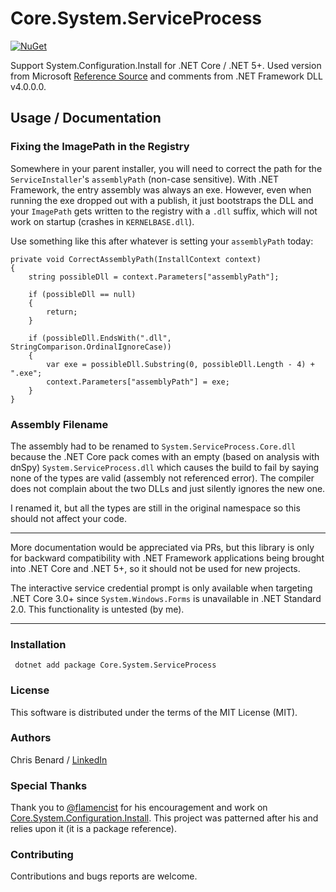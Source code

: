 # Core.System.ServiceProcess
[![NuGet](https://img.shields.io/nuget/v/Core.System.ServiceProcess.svg)](https://www.nuget.org/packages/Core.System.ServiceProcess/)

Support System.Configuration.Install for .NET Core / .NET 5+. Used version from Microsoft [Reference Source](https://github.com/microsoft/referencesource/tree/master/System.ServiceProcess) and comments from .NET Framework DLL v4.0.0.0.

## Usage / Documentation
### Fixing the ImagePath in the Registry
Somewhere in your parent installer, you will need to correct the path for the `ServiceInstaller`'s `assemblyPath` (non-case sensitive). With .NET Framework, the entry assembly was always an exe. However, even when running the exe dropped out with a publish, it just bootstraps the DLL and your `ImagePath` gets written to the registry with a `.dll` suffix, which will not work on startup (crashes in `KERNELBASE.dll`).

Use something like this after whatever is setting your `assemblyPath` today:

    private void CorrectAssemblyPath(InstallContext context)
    {
        string possibleDll = context.Parameters["assemblyPath"];

        if (possibleDll == null)
        {
            return;
        }

        if (possibleDll.EndsWith(".dll", StringComparison.OrdinalIgnoreCase))
        {
            var exe = possibleDll.Substring(0, possibleDll.Length - 4) + ".exe";
            context.Parameters["assemblyPath"] = exe;
        }
    }

### Assembly Filename
The assembly had to be renamed to `System.ServiceProcess.Core.dll` because the .NET Core pack comes with an empty (based on analysis with dnSpy) `System.ServiceProcess.dll` which causes the build to fail by saying none of the types are valid (assembly not referenced error). The compiler does not complain about the two DLLs and just silently ignores the new one.

I renamed it, but all the types are still in the original namespace so this should not affect your code.

---

More documentation would be appreciated via PRs, but this library is only for backward compatibility with .NET Framework applications being brought into .NET Core and .NET 5+, so it should not be used for new projects.

The interactive service credential prompt is only available when targeting .NET Core 3.0+ since `System.Windows.Forms` is unavailable in .NET Standard 2.0. This functionality is untested (by me).

---

### Installation

``` dotnet add package Core.System.ServiceProcess```


### License

This software is distributed under the terms of the MIT License (MIT).

### Authors

Chris Benard / [LinkedIn](https://www.linkedin.com/in/chrisbenard)

### Special Thanks

Thank you to [@flamencist](https://github.com/flamencist) for his encouragement and work on [Core.System.Configuration.Install](https://github.com/flamencist/Core.System.Configuration.Install). This project was patterned after his and relies upon it (it is a package reference).

### Contributing 

Contributions and bugs reports are welcome.